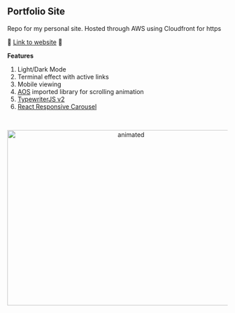 Portfolio Site
----
Repo for my personal site. Hosted through AWS using Cloudfront for https

🚀 [Link to website](https://www.alexleventis.com/) 🚀

<b>Features</b>

1. Light/Dark Mode
2. Terminal effect with active links
3. Mobile viewing
4. [AOS](https://michalsnik.github.io/aos/) imported library for scrolling animation
5. [TypewriterJS v2](https://www.npmjs.com/package/typewriter-effect)
6. [React Responsive Carousel](https://www.npmjs.com/package/react-responsive-carousel)

</br>
<p align="center">
  <img width="550px" height="400px" src=https://user-images.githubusercontent.com/64287087/147125735-2f70e080-bdad-4e39-9b21-d67b0ac0603c.gif alt="animated" />
  </p>
